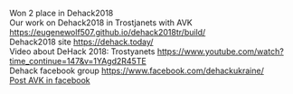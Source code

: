 Won 2 place in Dehack2018<br>
Our work on Dehack2018 in Trostjanets with AVK <a href="https://eugenewolf507.github.io/dehack2018tr/build/" target="_blank">https://eugenewolf507.github.io/dehack2018tr/build/</a><br>
Dehack2018 site <a href="https://dehack.today/" target="_blank">https://dehack.today/</a><br>
Video about DeHack 2018: Trostyanets <a href="https://www.youtube.com/watch?time_continue=147&v=1YAgd2R45TE" target="_blank">https://www.youtube.com/watch?time_continue=147&v=1YAgd2R45TE</a><br>
Dehack facebook group <a href="https://www.facebook.com/dehackukraine/" target="_blank">https://www.facebook.com/dehackukraine/</a><br>
<a href="https://www.facebook.com/KyivCyclistsAssociation/posts/2170216106351333?__xts__%5B0%5D=68.ARDt4eG1J2HtwzvGWOC36uKkuXIzm1pdpqL0xgxwoLb3IS6EcsnAmHeOW0Aaz1s0M2IvAaU0btPeb-6vbpUWNiFoWZSVblxORcCksusOVRNMrHL90JL-FEypR09zc8LOU2RroxBCWb3kvrsz6uu4aN3zeE32ImFM7cC30_tbCbezSe709T7e7geiTyQDxDSR7a2k3WTaIw84_-Gx6mqJwPy48gw&__tn__=-R" target="_blank">Post AVK in facebook</a><br>



